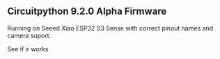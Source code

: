 ## Circuitpython 9.2.0 Alpha Firmware
Running on Seeed Xiao ESP32 S3 Sense
with correct pinout names and camera suport.

See if ir works

